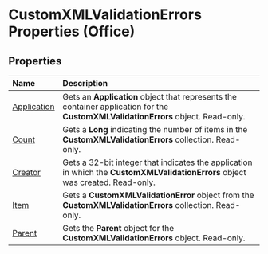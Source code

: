 
# CustomXMLValidationErrors Properties (Office)

## Properties



|**Name**|**Description**|
|:-----|:-----|
| [Application](4fa8137e-57c3-2762-8dd9-ce5fd745cd0c.md)|Gets an  **Application** object that represents the container application for the **CustomXMLValidationErrors** object. Read-only.|
| [Count](49381924-8fe9-5bc6-92b5-340765931ef2.md)|Gets a  **Long** indicating the number of items in the **CustomXMLValidationErrors** collection. Read-only.|
| [Creator](53232bbe-a116-2393-7ee4-ee7eff31481f.md)|Gets a 32-bit integer that indicates the application in which the  **CustomXMLValidationErrors** object was created. Read-only.|
| [Item](8e468d5a-e9dd-58e6-da3a-fed9fdb11ee6.md)|Gets a  **CustomXMLValidationError** object from the **CustomXMLValidationErrors** collection. Read-only.|
| [Parent](71d61d87-d113-f2cd-226b-6d135686539b.md)|Gets the  **Parent** object for the **CustomXMLValidationErrors** object. Read-only.|
